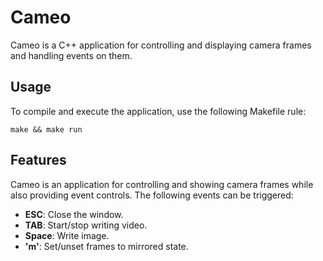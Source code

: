 # Cameo

Cameo is a C++ application for controlling and displaying camera frames and handling events on them.

## Usage

To compile and execute the application, use the following Makefile rule:

    make && make run


## Features

Cameo is an application for controlling and showing camera frames while also providing event controls. The following events can be triggered:

- **ESC**: Close the window.
- **TAB**: Start/stop writing video.
- **Space**: Write image.
- **'m'**: Set/unset frames to mirrored state.


